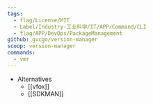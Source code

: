 ```yaml
---
tags:
  - flag/License/MIT
  - Label/Industry-工业科学/IT/APP/Command/CLI
  - flag/APP/DevOps/PackageManagement
github: gvcgo/version-manager
scoop: version-manager
commands:
  - vmr
---
```


- Alternatives
    - [[vfox]]
    - [[SDKMAN]]
